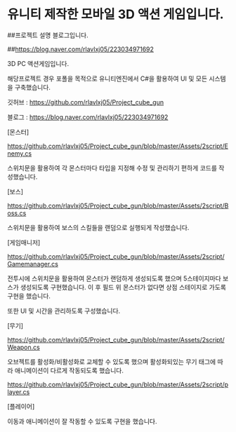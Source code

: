 # 유니티 제작한 모바일 3D 액션 게임입니다.

##프로젝트 설명 블로그입니다.

##https://blog.naver.com/rlavlxj05/223034971692

3D PC 액션게임입니다.

해당프로젝트 경우 포폴을 목적으로 유니티엔진에서 C#을 활용하여 UI 및 모든 시스템을 구축했습니다.

깃허브 : https://github.com/rlavlxj05/Project_cube_gun

블로그 : https://blog.naver.com/rlavlxj05/223034971692

[몬스터]

https://github.com/rlavlxj05/Project_cube_gun/blob/master/Assets/2script/Enemy.cs

스위치문을 활용하여 각 몬스터마다 타입을 지정해 수정 및 관리하기 편하게 코드를 작성했습니다.

[보스]

https://github.com/rlavlxj05/Project_cube_gun/blob/master/Assets/2script/Boss.cs

스위치문을 활용하여 보스의 스킬들을 랜덤으로 실행되게 작성했습니다.

[게임매니저]

https://github.com/rlavlxj05/Project_cube_gun/blob/master/Assets/2script/Gamemanager.cs

전투시에 스위치문을 활용하여 몬스터가 랜덤하게 생성되도록 했으며 5스테이지마다 보스가 생성되도록 구현했습니다. 이 후 필드 위 몬스터가 없다면 상점 스테이지로 가도록 구현을 했습니다.

또한 UI 및 시간을 관리하도록 구성했습니다.

[무기]

https://github.com/rlavlxj05/Project_cube_gun/blob/master/Assets/2script/Weapon.cs

오브젝트를 활성화/비활성화로 교체할 수 있도록 했으며 활성화되있는 무기 태그에 따라 애니메이션이 다르게 작동되도록 했습니다.

https://github.com/rlavlxj05/Project_cube_gun/blob/master/Assets/2script/player.cs

[플레이어]

이동과 애니메이션이 잘 작동할 수 있도록 구현을 했습니다.
